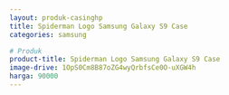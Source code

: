 ```yaml
---
layout: produk-casinghp
title: Spiderman Logo Samsung Galaxy S9 Case
categories: samsung

# Produk
product-title: Spiderman Logo Samsung Galaxy S9 Case
image-drive: 1OpS0Cm8B87oZG4wyQrbfsCe0O-uXGW4h
harga: 90000
---
```

